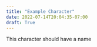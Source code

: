 ```yaml
---
title: "Example Character"
date: 2022-07-14T20:04:35-07:00
draft: True
---
```


This character should have a name